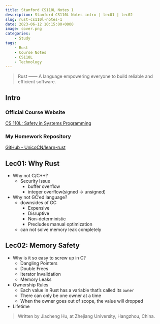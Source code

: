 ```yaml
---
title: Stanford CS110L Notes 1
description: Stanford CS110L Notes intro | lec01 | lec02
slug: rust-cs110l-notes-1
date: 2023-06-12 10:15:00+0000
image: cover.png
categories:
    - Study
tags:
    - Rust
    - Course Notes
    - CS110L
    - Technology
---
```


> Rust —— A language empowering everyone to build reliable and efficient software.

## Intro
### Official Course Website

[CS 110L: Safety in Systems Programming](https://reberhardt.com/cs110l/spring-2020/)

### My Homework Repository

[GitHub - UnicoCN/learn-rust](https://github.com/UnicoCN/learn-rust/tree/main)

## Lec01: Why Rust

- Why not C/C++?
    - Security Issue
        - buffer overflow
        - integer overflow(signed → unsigned)
- Why not GC’ed language?
    - downsides of GC
        - Expensive
        - Disruptive
        - Non-deterministic
        - Precludes manual optimization
    - can not solve memory leak completely

## Lec02: Memory Safety

- Why is it so easy to screw up in C?
    - Dangling Pointers
    - Double Frees
    - Iterator Invalidation
    - Memory Leaks
- Ownership Rules
    - Each value in Rust has a variable that’s called its `owner`
    - There can only be one owner at a time
    - When the owner goes out of scope, the value will dropped
- Lifetime

> Written by Jiacheng Hu, at Zhejiang University, Hangzhou, China.
